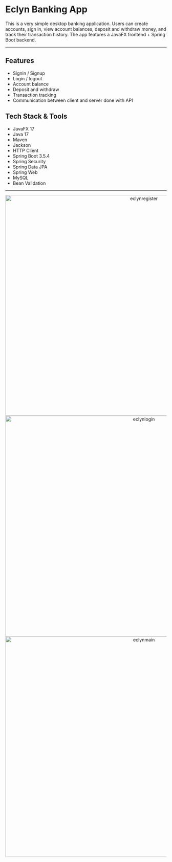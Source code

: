 # Eclyn Banking App

This is a very simple desktop banking application. Users can create accounts, sign in, view account balances, deposit and withdraw money, and track their transaction history. The app features a JavaFX frontend + Spring Boot backend.

---
## Features
- Signin / Signup 
- Login / logout 
- Account balance
- Deposit and withdraw
- Transaction tracking
- Communication between client and server done with API

## Tech Stack & Tools
- JavaFX 17 
- Java 17
- Maven 
- Jackson
- HTTP Client
- Spring Boot 3.5.4 
- Spring Security
- Spring Data JPA 
- Spring Web
- MySQL
- Bean Validation

---

<div align="center">
  <img width="850" height="690" alt="eclynregister" src="https://github.com/user-attachments/assets/13cf3a59-c116-4646-af3d-99a1b9a29085"/>
  <img width="850" height="690" alt="eclynlogin" src="https://github.com/user-attachments/assets/40ea879c-6787-4c74-80e9-93a8c9d82228"/>
  <img width="850" height="690" alt="eclynmain" src="https://github.com/user-attachments/assets/fc8c935a-ccde-4874-bbc0-0185f5675ba1"/>
</div>
